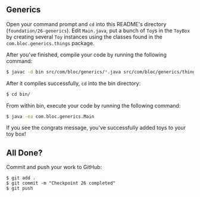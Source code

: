 ## Generics

Open your command prompt and `cd` into this README's directory (`foundation/26-generics`). Edit `Main.java`, put a bunch of `Toy`s in the `ToyBox` by creating several `Toy` instances using the classes found in the `com.bloc.generics.things` package.

After you've finished, compile your code by running the following command:

```bash
$ javac -d bin src/com/bloc/generics/*.java src/com/bloc/generics/things/*.java
```

After it compiles successfully, `cd` into the bin directory:

```bash
$ cd bin/
```

From within bin, execute your code by running the following command:

```bash
$ java -ea com.bloc.generics.Main
```

If you see the congrats message, you've successfully added toys to your toy box!

## All Done?

Commit and push your work to GitHub:

```bash(/Users/your_user_name/where/you/keep/your/work/android-source)
$ git add .
$ git commit -m "Checkpoint 26 completed"
$ git push
```